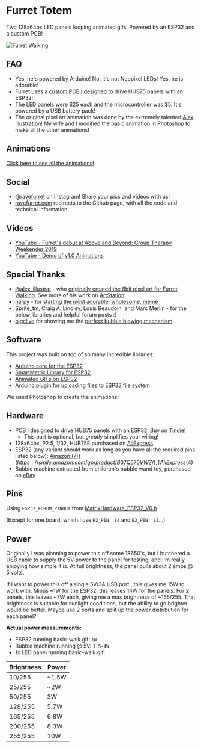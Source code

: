Furret Totem
==================================
Two 128x64px LED panels looping animated gifs. Powered by an ESP32 and a custom PCB!

![Furret Walking](demo.gif)

## FAQ

* Yes, he's powered by Arduino! No, it's not Neopixel LEDs!  Yes, he is adorable!
* Furret uses a [custom PCB I designed](https://github.com/rorosaurus/esp32-hub75-driver) to drive HUB75 panels with an ESP32!
* The LED panels were $25 each and the microcontroller was $5. It's powered by a USB battery pack!
* The original pixel art animation was done by the extremely talented [Alex Illustration](https://www.artstation.com/alexillustration)! My wife and I modified the basic animation in Photoshop to make all the other animations!

## Animations
[Click here to see all the animations!](animations)

## Social

* [@ravefurret](https://www.instagram.com/ravefurret/) on Instagram!  Share your pics and videos with us!
* [ravefurret.com](ravefurret.com) redirects to the Github page, with all the code and technical information!

## Videos

* [YouTube - Furret's debut at Above and Beyond: Group Therapy Weekender 2019](https://www.youtube.com/watch?v=Q7uGj0VHFyQ)
* [YouTube - Demo of v1.0 Animations](https://www.youtube.com/watch?v=LR-oUCg1d9I)

## Special Thanks
* [@alex_illustrat](https://twitter.com/alex_illustrat) - who [originally created the 8bit pixel art for Furret Walking](https://www.youtube.com/watch?v=ylnLUMmBNKc). See more of his work on [ArtStation](https://alexillustration.artstation.com/)!
* [narpy](https://www.youtube.com/channel/UCKYFHftFxQOJghmrEaK32sg) - for [starting the most adorable, wholesome, meme](https://www.youtube.com/watch?v=xa1Zn6XrDlM)
* Sprite_tm, Craig A. Lindley, Louis Beaudoin, and Marc Merlin - for the below libraries and helpful forum posts :)
* [bigclive](https://www.youtube.com/channel/UCtM5z2gkrGRuWd0JQMx76qA) for showing me the [perfect bubble blowing mechanism](https://www.youtube.com/watch?v=BvQtl3ciGcA)!

## Software
This project was built on top of so many incredible libraries:
* [Arduino core for the ESP32](https://github.com/espressif/arduino-esp32)
* [SmartMatrix Library for ESP32](https://github.com/pixelmatix/SmartMatrix/tree/teensylc)
* [Animated GIFs on ESP32](https://github.com/marcmerlin/AnimatedGIFs)
* [Arduino plugin for uploading files to ESP32 file system](https://github.com/me-no-dev/arduino-esp32fs-plugin)

We used Photoshop to create the animations!

## Hardware
* [PCB I designed](https://github.com/rorosaurus/esp32-hub75-driver) to drive HUB75 panels with an ESP32: [Buy on Tindie!](https://www.tindie.com/products/18357/)
  * This part is optional, but *greatly* simplifies your wiring!
* 128x64px, P2.5, 1/32, HUB75E purchased on [AliExpress](https://www.aliexpress.com/item/32972741517.html?spm=a2g0s.12269583.0.0.48e74198VArDtK)
* ESP32 (any variant should work as long as you have all the required pins listed below): [Amazon ($7)](https://smile.amazon.com/gp/product/B07Q576VWZ/), [AliExpress ($4)](https://www.aliexpress.com/item/32902307791.html)
* Bubble machine extracted from children's bubble wand toy, purchased on [eBay](https://www.ebay.com/itm/332880742452)

## Pins
Using `ESP32_FORUM_PINOUT` from [MatrixHardware_ESP32_V0.h](https://github.com/pixelmatix/SmartMatrix/blob/teensylc/src/MatrixHardware_ESP32_V0.h)

(Except for one board, which I use `R2_PIN  14` and `B2_PIN  13`...)

## Power
Originally I was planning to power this off some 18650's, but I butchered a USB cable to supply the 5V power to the panel for testing, and I'm really enjoying how simple it is.  At full brightness, the panel pulls about 2 amps @ 5 volts.

If I want to power this off a single 5V/3A USB port , this gives me 15W to work with.  Minus ~1W for the ESP32, this leaves 14W for the panels.  For 2 panels, this leaves ~7W each, giving me a max brightness of ~165/255. That brightness is suitable for sunlight conditions, but the ability to go brighter would be better.  Maybe use 2 ports and split up the power distribution for each panel?

**Actual power measurements:**
* ESP32 running basic-walk.gif: `1W`
* Bubble machine running @ 5V: `1.5-4W`
* 1x LED panel running basic-walk.gif:

Brightness | Power
-----------|------
10/255 | ~1.5W
25/255 | ~2W
50/255 | 3W
128/255 | 5.7W
165/255 | 6.8W
200/255 | 8.3W
255/255 | 10W
